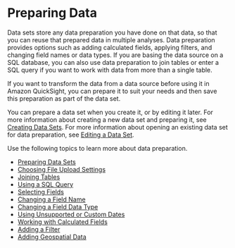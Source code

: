# Preparing Data<a name="preparing-data"></a>

Data sets store any data preparation you have done on that data, so that you can reuse that prepared data in multiple analyses\. Data preparation provides options such as adding calculated fields, applying filters, and changing field names or data types\. If you are basing the data source on a SQL database, you can also use data preparation to join tables or enter a SQL query if you want to work with data from more than a single table\.

If you want to transform the data from a data source before using it in Amazon QuickSight, you can prepare it to suit your needs and then save this preparation as part of the data set\. 

You can prepare a data set when you create it, or by editing it later\. For more information about creating a new data set and preparing it, see [Creating Data Sets](creating-data-sets.md)\. For more information about opening an existing data set for data preparation, see [Editing a Data Set](edit-a-data-set.md)\.

Use the following topics to learn more about data preparation\.


+ [Preparing Data Sets](preparing-data-sets.md)
+ [Choosing File Upload Settings](choosing-file-upload-settings.md)
+ [Joining Tables](joining-tables.md)
+ [Using a SQL Query](adding-a-SQL-query.md)
+ [Selecting Fields](selecting-fields.md)
+ [Changing a Field Name](changing-a-field-name.md)
+ [Changing a Field Data Type](changing-a-field-data-type.md)
+ [Using Unsupported or Custom Dates](using-unsupported-dates.md)
+ [Working with Calculated Fields](working-with-calculated-fields.md)
+ [Adding a Filter](adding-a-filter.md)
+ [Adding Geospatial Data](geospatial-data-prep.md)